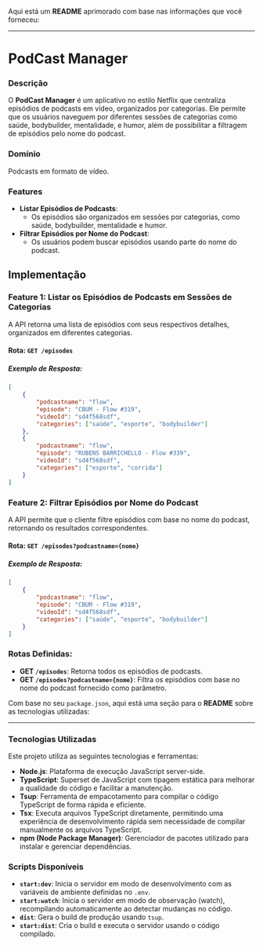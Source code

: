 Aqui está um **README** aprimorado com base nas informações que você forneceu:

---

# PodCast Manager

### Descrição

O **PodCast Manager** é um aplicativo no estilo Netflix que centraliza episódios de podcasts em vídeo, organizados por categorias. Ele permite que os usuários naveguem por diferentes sessões de categorias como saúde, bodybuilder, mentalidade, e humor, além de possibilitar a filtragem de episódios pelo nome do podcast.

### Domínio

Podcasts em formato de vídeo.

### Features

- **Listar Episódios de Podcasts**: 
  - Os episódios são organizados em sessões por categorias, como saúde, bodybuilder, mentalidade e humor.
- **Filtrar Episódios por Nome do Podcast**: 
  - Os usuários podem buscar episódios usando parte do nome do podcast.

## Implementação

### Feature 1: Listar os Episódios de Podcasts em Sessões de Categorias

A API retorna uma lista de episódios com seus respectivos detalhes, organizados em diferentes categorias.

#### Rota: `GET /episodes`

##### Exemplo de Resposta:
```json
[
    {
        "podcastname": "flow",
        "episode": "CBUM - Flow #319",
        "videoId": "sd4f568sdf",
        "categories": ["saúde", "esporte", "bodybuilder"]
    },
    {
        "podcastname": "flow",
        "episode": "RUBENS BARRICHELLO - Flow #339",
        "videoId": "sd4f568sdf",
        "categories": ["esporte", "corrida"]
    }
]
```

### Feature 2: Filtrar Episódios por Nome do Podcast

A API permite que o cliente filtre episódios com base no nome do podcast, retornando os resultados correspondentes.

#### Rota: `GET /episodes?podcastname={nome}`

##### Exemplo de Resposta:
```json
[
    {
        "podcastname": "flow",
        "episode": "CBUM - Flow #319",
        "videoId": "sd4f568sdf",
        "categories": ["saúde", "esporte", "bodybuilder"]
    }
]
```

### Rotas Definidas:

- **GET `/episodes`**: Retorna todos os episódios de podcasts.
- **GET `/episodes?podcastname={nome}`**: Filtra os episódios com base no nome do podcast fornecido como parâmetro.

Com base no seu `package.json`, aqui está uma seção para o **README** sobre as tecnologias utilizadas:

---

### Tecnologias Utilizadas

Este projeto utiliza as seguintes tecnologias e ferramentas:

- **Node.js**: Plataforma de execução JavaScript server-side.
- **TypeScript**: Superset de JavaScript com tipagem estática para melhorar a qualidade do código e facilitar a manutenção.
- **Tsup**: Ferramenta de empacotamento para compilar o código TypeScript de forma rápida e eficiente.
- **Tsx**: Executa arquivos TypeScript diretamente, permitindo uma experiência de desenvolvimento rápida sem necessidade de compilar manualmente os arquivos TypeScript.
- **npm (Node Package Manager)**: Gerenciador de pacotes utilizado para instalar e gerenciar dependências.

### Scripts Disponíveis

- **`start:dev`**: Inicia o servidor em modo de desenvolvimento com as variáveis de ambiente definidas no `.env`.
- **`start:watch`**: Inicia o servidor em modo de observação (watch), recompilando automaticamente ao detectar mudanças no código.
- **`dist`**: Gera o build de produção usando `tsup`.
- **`start:dist`**: Cria o build e executa o servidor usando o código compilado.
